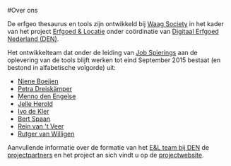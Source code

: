 ---
---

#Over ons

De erfgeo thesaurus en tools zijn ontwikkeld bij <a
href="http://waag.org/">Waag Society</a> in het kader van het project <a
href="http://erfgoedenlocatie.nl/">Erfgoed & Locatie</a> onder coördinatie van
<a href="http://www.den.nl">Digitaal Erfgoed Nederland (DEN)</a>. 

Het ontwikkelteam dat onder de leiding van <a
href="https://www.linkedin.com/profile/view?id=20264891">Job Spierings</a> aan
de oplevering van de tools blijft werken tot eind September 2015 bestaat (en
bestond in alfabetische volgorde) uit:

<ul>
	<li><a href="https://www.linkedin.com/profile/view?id=100742746">Niene Boeijen</a></li>
	<li><a href="https://www.linkedin.com/profile/view?id=16877806">Petra Dreiskämper</a></li>
	<li><a href="https://www.linkedin.com/profile/view?id=23196350">Menno den Engelse</a></li>
	<li><a href="http://defekt.nl/~jelle/">Jelle Herold</a></li>
	<li><a href="https://www.linkedin.com/pub/ivo-de-kler/11/102/159">Ivo de Kler</a></li>
	<li><a href="https://www.linkedin.com/profile/view?id=14866792">Bert Spaan</a></li>
	<li><a href="https://www.linkedin.com/profile/view?id=174235474">Rein van 't Veer</a></li>
	<li><a href="https://www.linkedin.com/profile/view?id=112363629">Rutger van Willigen</a></li>
</ul>

Aanvullende informatie over de formatie van het
<a href="http://erfgoedenlocatie.nl/projectbeschrijving/projectteam/">E&L team bij DEN</a>
de <a href="http://erfgoedenlocatie.nl/projectbeschrijving/partners/">projectpartners</a>
en het project an sich vindt u op de
<a href="http://erfgoedenlocatie.nl/projectbeschrijving/projectteam/">projectwebsite</a>.

